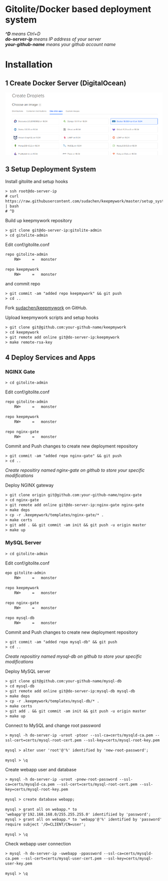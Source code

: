 # Gitolite/Docker based deployment system

_**^D** means Ctrl+D_   
_**do-server-ip** means IP address of your server_   
_**your-github-name** means your github account name_   

# Installation

## 1 Create Docker Server (DigitalOcean)

![](docs/img/do-docker.png)

## 3 Setup Deployment System

Install gitolite and setup hooks 
```
> ssh root@do-server-ip
# curl https://raw.githubusercontent.com/sudachen/keepmywork/master/setup_system | bash
# ^D
```

Build up keepmywork repository
```
> git clone git@do-server-ip:gitolite-admin
> cd gitolite-admin
```

Edit conf/gitolite.conf
```
repo gitolite-admin
    RW+     =   monster

repo keepmywork
    RW+     =   monster
```

and commit repo
```
> git commit -am "added repo keepmywork" && git push
> cd ..
```

Fork [sudachen/keepmywork](https://github.com/sudachen/keepmywork) on GitHub.

Upload keepmywork scripts and setup hooks
```
> git clone git@github.com:your-github-name/keepmywork
> cd keepmywork
> git remote add online git@do-server-ip:keepmywork
> make remote-rsa-key
```

## 4 Deploy Services and Apps

### NGINX Gate

```
> cd gitolite-admin
```

Edit conf/gitolite.conf
```
repo gitolite-admin
    RW+     =   monster

repo keepmywork
    RW+     =   monster

repo nginx-gate
    RW+     =   monster
```

Commit and Push changes to create new deployment repository
```
> git commit -am "added repo nginx-gate" && git push
> cd ..
```

_Create repositiry named nginx-gate on github to store your specific modifications_

Deploy NGINX gateway
```
> git clone origin git@github.com:your-github-name/nginx-gate
> cd nginx-gate
> git remote add online git@do-server-ip:nginx-gate nginx-gate
> make deps
> cp -r .keepmywork/templates/nginx-gate/* .
> make certs
> git add . && git commit -am init && git push -u origin master
> make up
```

### MySQL Server

```
> cd gitolite-admin
```

Edit conf/gitolite.conf
```
epo gitolite-admin
    RW+     =   monster

repo keepmywork
    RW+     =   monster

repo nginx-gate
    RW+     =   monster

repo mysql-db
    RW+     =   monster
```

Commit and Push changes to create new deployment repository
```
> git commit -am "added repo mysql-db" && git push
> cd ..
```

_Create repositiry named mysql-db on github to store your specific modifications_

Deploy MySQL server
```
> git clone git@github.com:your-github-name/mysql-db
> cd mysql-db
> git remote add online git@do-server-ip:mysql-db mysql-db
> make deps
> cp -r .keepmywork/templates/mysql-db/* .
> make certs
> git add . && git commit -am init && git push -u origin master
> make up
```

Connect to MySQL and change root password
```
> mysql -h do-server-ip -uroot -ptoor --ssl-ca=certs/mysqld-ca.pem --ssl-cert=certs/mysql-root-cert.pem --ssl-key=certs/mysql-root-key.pem

mysql > alter user 'root'@'%' identified by 'new-root-password';

mysql > \q
```

Create webapp user and database
```
> mysql -h do-server-ip -uroot -pnew-root-password --ssl-ca=certs/mysqld-ca.pem --ssl-cert=certs/mysql-root-cert.pem --ssl-key=certs/mysql-root-key.pem

mysql > create database webapp;

mysql > grant all on webapp.* to 'webapp'@'192.168.168.0/255.255.255.0' identifiied by 'password';
mysql > grant all on webapp.* to 'webapp'@'%' identified by 'password' require subject '/O=CLIENT/CN=user';

mysql > \q
```

Check webapp user connection
```
> mysql -h do-server-ip -uwebapp -ppassword --ssl-ca=certs/mysqld-ca.pem --ssl-cert=certs/mysql-user-cert.pem --ssl-key=certs/mysql-user-key.pem

mysql > \q
```

